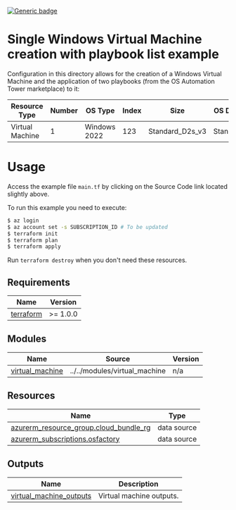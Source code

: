 <!-- BEGIN_AUTOMATED_INFRACOST_BLOCK -->
[![Generic badge](https://img.shields.io/badge/MonthlyCost-€118-purple.svg)](https://azure.microsoft.com/en-us/pricing/calculator/)
<!-- END_AUTOMATED_INFRACOST_BLOCK -->
# Single Windows Virtual Machine creation with playbook list example

Configuration in this directory allows for the creation of a Windows Virtual Machine and the application of two playbooks (from the OS Automation Tower marketplace) to it:

| Resource Type | Number | OS Type | Index | Size | OS Disk Type | Role | AD Domain | Playbook list |
|--|--|--|--|--|--|--|--|--|
| Virtual Machine | 1 | Windows 2022 | 123 | Standard_D2s_v3 | Standard_LRS | example | DomainName | test_emptyfile,test_emptyfile_2 |

<!-- BEGIN_AUTOMATED_TF_DOCS_BLOCK -->

# Usage

Access the example file `main.tf` by clicking on the Source Code link located slightly above.

To run this example you need to execute:

```bash
$ az login
$ az account set -s SUBSCRIPTION_ID # To be updated
$ terraform init
$ terraform plan
$ terraform apply
```

Run `terraform destroy` when you don't need these resources.
## Requirements

| Name | Version |
|------|---------|
| <a name="requirement_terraform"></a> [terraform](#requirement\_terraform) | >= 1.0.0 |
## Modules

| Name | Source | Version |
|------|--------|---------|
| <a name="module_virtual_machine"></a> [virtual\_machine](#module\_virtual\_machine) | ../../modules/virtual_machine | n/a |
## Resources

| Name | Type |
|------|------|
| [azurerm_resource_group.cloud_bundle_rg](https://registry.terraform.io/providers/hashicorp/azurerm/latest/docs/data-sources/resource_group) | data source |
| [azurerm_subscriptions.osfactory](https://registry.terraform.io/providers/hashicorp/azurerm/latest/docs/data-sources/subscriptions) | data source |

## Outputs

| Name | Description |
|------|-------------|
| <a name="output_virtual_machine_outputs"></a> [virtual\_machine\_outputs](#output\_virtual\_machine\_outputs) | Virtual machine outputs. |
<!-- END_AUTOMATED_TF_DOCS_BLOCK -->